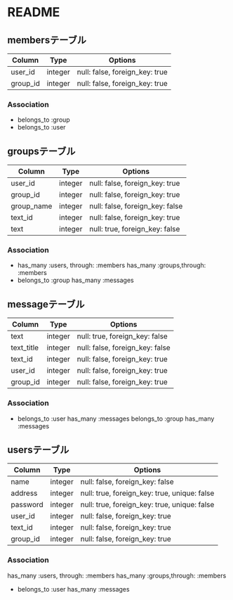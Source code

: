 # README

## membersテーブル

|Column|Type|Options|
|------|----|-------|
|user_id|integer|null: false, foreign_key: true|
|group_id|integer|null: false, foreign_key: true|

### Association
- belongs_to :group
- belongs_to :user

## groupsテーブル

|Column|Type|Options|
|------|----|-------|
|user_id|integer|null: false, foreign_key: true|
|group_id|integer|null: false, foreign_key: true|
|group_name|integer|null: false, foreign_key: false|
|text_id|integer|null: false, foreign_key: true|
|text|integer|null: true, foreign_key: false|

### Association
- has_many :users, through: :members
  has_many :groups,through: :members
- belongs_to :group
  has_many :messages

## messageテーブル

|Column|Type|Options|
|------|----|-------|
|text|integer|null: true, foreign_key: false|
|text_title|integer|null: false, foreign_key: false|
|text_id|integer|null: false, foreign_key: true|
|user_id|integer|null: false, foreign_key: true|
|group_id|integer|null: false, foreign_key: true|

### Association
- belongs_to :user
  has_many :messages
  belongs_to :group
  has_many :messages

## usersテーブル

|Column|Type|Options|
|------|----|-------|
|name|integer|null: false, foreign_key: false|
|address|integer|null: true, foreign_key: true, unique: false|
|password|integer|null: true, foreign_key: true, unique: false|
|user_id|integer|null: false, foreign_key: true|
|text_id|integer|null: false, foreign_key: true|
|group_id|integer|null: false, foreign_key: true|

### Association
  has_many :users, through: :members
  has_many :groups,through: :members
- belongs_to :user
  has_many :messages

